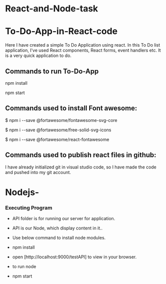 # React-and-Node-task
# To-Do-App-in-React-code

Here I have created a simple To Do Application using react. In this To Do list application, I've used React components, React forms, event handlers etc. It is a very quick application to do.

## Commands to run To-Do-App 

npm install

npm start

## Commands used to install Font awesome:

$ npm i --save @fortawesome/fontawesome-svg-core

$ npm i --save @fortawesome/free-solid-svg-icons

$ npm i --save @fortawesome/react-fontawesome

## Commands used to publish react files in github:

I have already initialized git in visual studio code, so I have made the code and pushed into my git account.

# Nodejs-

### Executing Program

- API folder is for running our server for application.

- API is our Node, which display content in it..

- Use below command to install node modules.

- npm install

- open [http://localhost:9000/testAPI] to view  in your browser.

- to run node

- npm start
